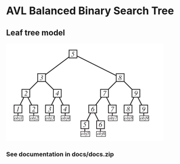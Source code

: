# AVL Balanced Binary Search Tree

## Leaf tree model
![](img/leaftree.png)

### See documentation in docs/docs.zip
